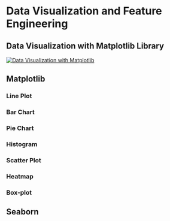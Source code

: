 # Data Visualization and Feature Engineering
## Data Visualization with Matplotlib Library

[![Data Visualization with Matplotlib](https://img.youtube.com/vi/3vGtB77BNJU/0.jpg)](https://www.youtube.com/watch?v=3vGtB77BNJU)

## Matplotlib
### Line Plot
### Bar Chart
### Pie Chart
### Histogram
### Scatter Plot
### Heatmap
### Box-plot
## Seaborn